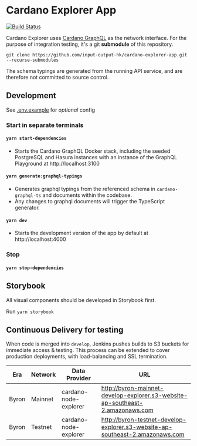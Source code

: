Cardano Explorer App
====================
[![Build Status](https://jenkins.daedalus-operations.com/buildStatus/icon?job=cardano-explorer-app%2Fdevelop)](https://jenkins.daedalus-operations.com/blue/organizations/jenkins/cardano-explorer-app/)

Cardano Explorer uses [Cardano GraphQL](https://github.com/input-output-hk/cardano-graphql) as the network interface. For the purpose of integration testing, it's a git **submodule** of this repository.

```
git clone https://github.com/input-output-hk/cardano-explorer-app.git --recurse-submodules
```

The schema typings are generated from the running API service, and are therefore not committed to source control. 

## Development
See [.env.example](.env.example) for _optional_ config

### Start in separate terminals
#### `yarn start-dependencies`

- Starts the Cardano GraphQL Docker stack, including the seeded PostgreSQL and Hasura instances with an instance of the GraphQL Playground at http://localhost:3100
#### `yarn generate:graphql-typings`
- Generates graphql typings from the referenced schema in `cardano-graphql-ts` and documents within the codebase.
- Any changes to graphql documents will trigger the TypeScript generator.
#### `yarn dev`
- Starts the development version of the app by default at http://localhost:4000
### Stop
#### `yarn stop-dependencies`


## Storybook

All visual components should be developed in Storybook first.

Run `yarn storybook`

## Continuous Delivery for testing

When code is merged into `develop`, Jenkins pushes builds to S3 buckets for immediate access & testing. This process can be extended to cover production deployments, with load-balancing and SSL termination.

| Era | Network | Data Provider | URL |
| --- | --- | --- | --- |
| Byron | Mainnet | cardano-node-explorer | http://byron-mainnet-develop-explorer.s3-website-ap-southeast-2.amazonaws.com |
| Byron | Testnet | cardano-node-explorer | http://byron-testnet-develop-explorer.s3-website-ap-southeast-2.amazonaws.com |
